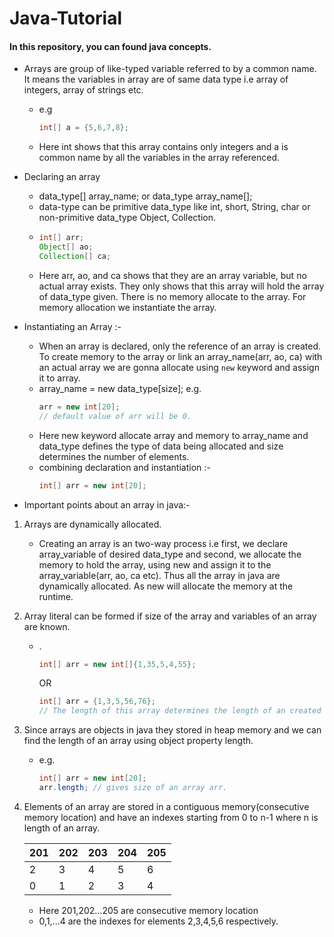 # Java-Tutorial
#### In this repository, you can found java concepts.

- Arrays are group of like-typed variable referred to by a common name. It means the variables in array are of same data type i.e array of integers, array of strings etc.

    - e.g 
        ```java
        int[] a = {5,6,7,8};
        ```
    - Here int shows that this array contains only integers and a is common name by all the variables in the array referenced.

- Declaring an array
    - data_type[] array_name; or data_type array_name[];
    - data-type can be primitive data_type like int, short, String, char or non-primitive data_type Object, Collection.
    - 
        ```java
        int[] arr;
        Object[] ao;
        Collection[] ca;
        ```
    - Here arr, ao, and ca shows that they are an array variable, but no actual array exists. They only shows that this array will hold the array of data_type given. There is no memory allocate to the array. For memory allocation we instantiate the array.

- Instantiating an Array :-
    - When an array is declared, only the reference of an array is created. To create memory to the array or link an array_name(arr, ao, ca) with an actual array we are gonna allocate using ```new``` keyword and assign it to array.
    - array_name = new data_type[size]; 
     e.g. 
        ```java
        arr = new int[20];
        // default value of arr will be 0.
        ```
    - Here new keyword allocate array and memory to array_name and data_type defines the type of data being allocated and size determines the number of elements.
    - combining declaration and instantiation :- 
        ```java
        int[] arr = new int[20];
        ```
- Important points about an array in java:-

1. Arrays are dynamically allocated.
    - Creating an array is an two-way process i.e first, we declare array_variable of desired data_type and second, we allocate the memory to hold the array, using new and assign it to the array_variable(arr, ao, ca etc). Thus all the array in java are dynamically allocated. As new will allocate the memory at the runtime.

2. Array literal can be formed if size of the array and variables of an array are known.
    - .
        ```java
        int[] arr = new int[]{1,35,5,4,55};
        ```
         OR 
        ```java
        int[] arr = {1,3,5,56,76};
        // The length of this array determines the length of an created array.
        ``` 

3. Since arrays are objects in java they stored in heap memory and we can find the length of an array using object property length.
    - e.g.
        ```java
        int[] arr = new int[20];
        arr.length; // gives size of an array arr.
        ```
    
4. Elements of an array are stored in a contiguous memory(consecutive memory location) and have an indexes starting from 0 to n-1 where n is length of an array.

    | 201 | 202 | 203 | 204 | 205 |
    | --- | --- | --- | --- | --- |
    | 2| 3 |4| 5| 6 |
    | 0 |1| 2 |3 |4 |

    - Here 201,202...205 are consecutive memory location
    - 0,1,...4 are the indexes for elements 2,3,4,5,6 respectively.
